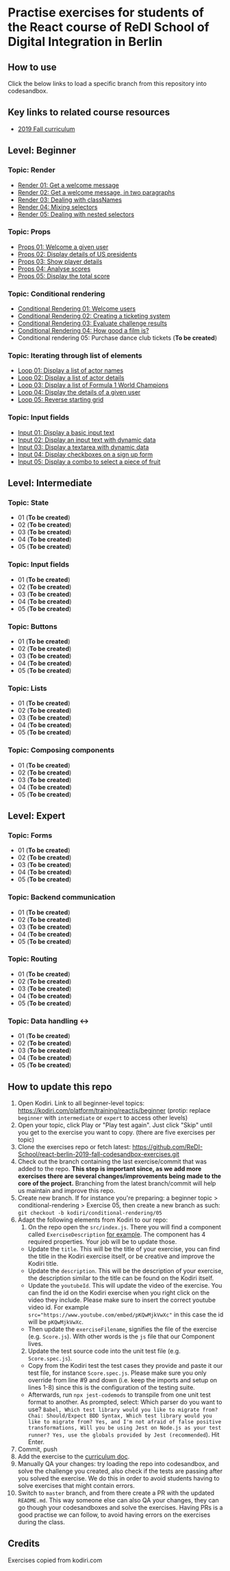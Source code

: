 # Practise exercises for students of the React course of ReDI School of Digital Integration in Berlin

## How to use

Click the below links to load a specific branch from this repository into codesandbox.

## Key links to related course resources

- [2019 Fall curriculum](https://docs.google.com/document/d/1d9lsiDo8HgcoHu7_ln8QwSaoXbQyJ0l9LJi8k1knNZ0/edit#)

## Level: Beginner

### Topic: Render

- [Render 01: Get a welcome message](https://codesandbox.io/s/github/ReDI-School/react-berlin-2019-fall-codesandbox-exercises/tree/kodiri/beginner/render/01)
- [Render 02: Get a welcome message, in two paragraphs](https://codesandbox.io/s/github/ReDI-School/react-berlin-2019-fall-codesandbox-exercises/tree/kodiri/beginner/render/02)
- [Render 03: Dealing with classNames](https://codesandbox.io/s/github/ReDI-School/react-berlin-2019-fall-codesandbox-exercises/tree/kodiri/beginner/render/03)
- [Render 04: Mixing selectors](https://codesandbox.io/s/github/ReDI-School/react-berlin-2019-fall-codesandbox-exercises/tree/kodiri/beginner/render/04)
- [Render 05: Dealing with nested selectors](https://codesandbox.io/s/github/ReDI-School/react-berlin-2019-fall-codesandbox-exercises/tree/kodiri/beginner/render/05)

### Topic: Props

- [Props 01: Welcome a given user](https://codesandbox.io/s/github/ReDI-School/react-berlin-2019-fall-codesandbox-exercises/tree/kodiri/beginner/props/01)
- [Props 02: Display details of US presidents](https://codesandbox.io/s/github/ReDI-School/react-berlin-2019-fall-codesandbox-exercises/tree/kodiri/beginner/props/02)
- [Props 03: Show player details](https://codesandbox.io/s/github/ReDI-School/react-berlin-2019-fall-codesandbox-exercises/tree/kodiri/beginner/props/03)
- [Props 04: Analyse scores](https://codesandbox.io/s/github/ReDI-School/react-berlin-2019-fall-codesandbox-exercises/tree/kodiri/beginner/props/04)
- [Props 05: Display the total score](https://codesandbox.io/s/github/ReDI-School/react-berlin-2019-fall-codesandbox-exercises/tree/kodiri/beginner/props/05)

### Topic: Conditional rendering

- [Conditional Rendering 01: Welcome users](https://codesandbox.io/s/github/ReDI-School/react-berlin-2019-fall-codesandbox-exercises/tree/kodiri/beginner/conditional-rendering/01)
- [Conditional Rendering 02: Creating a ticketing system](https://codesandbox.io/s/github/ReDI-School/react-berlin-2019-fall-codesandbox-exercises/tree/kodiri/beginner/conditional-rendering/02)
- [Conditional Rendering 03: Evaluate challenge results](https://codesandbox.io/s/github/ReDI-School/react-berlin-2019-fall-codesandbox-exercises/tree/kodiri/beginner/conditional-rendering/03)
- [Conditional Rendering 04: How good a film is?](https://codesandbox.io/s/github/ReDI-School/react-berlin-2019-fall-codesandbox-exercises/tree/kodiri/beginner/conditional-rendering/04)
- Conditional rendering 05: Purchase dance club tickets (**To be created**)

### Topic: Iterating through list of elements

- [Loop 01: Display a list of actor names](https://codesandbox.io/s/github/ReDI-School/react-berlin-2019-fall-codesandbox-exercises/tree/cp/kodiri/beginner/loop/01)
- [Loop 02: Display a list of actor details](https://codesandbox.io/s/github/ReDI-School/react-berlin-2019-fall-codesandbox-exercises/tree/cp/kodiri/beginner/loop/02)
- [Loop 03: Display a list of Formula 1 World Champions](https://codesandbox.io/s/github/ReDI-School/react-berlin-2019-fall-codesandbox-exercises/tree/cp/kodiri/beginner/loop/03)
- [Loop 04: Display the details of a given user](https://codesandbox.io/s/github/ReDI-School/react-berlin-2019-fall-codesandbox-exercises/tree/cp/kodiri/beginner/loop/04)
- [Loop 05: Reverse starting grid](https://codesandbox.io/s/github/ReDI-School/react-berlin-2019-fall-codesandbox-exercises/tree/cp/kodiri/beginner/loop/05)

### Topic: Input fields

- [Input 01: Display a basic input text](https://codesandbox.io/s/github/ReDI-School/react-berlin-2019-fall-codesandbox-exercises/tree/cp/kodiri/beginner/input/01)
- [Input 02: Display an input text with dynamic data](https://codesandbox.io/s/github/ReDI-School/react-berlin-2019-fall-codesandbox-exercises/tree/cp/kodiri/beginner/input/02)
- [Input 03: Display a textarea with dynamic data](https://codesandbox.io/s/github/ReDI-School/react-berlin-2019-fall-codesandbox-exercises/tree/cp/kodiri/beginner/input/03)
- [Input 04: Display checkboxes on a sign up form](https://codesandbox.io/s/github/ReDI-School/react-berlin-2019-fall-codesandbox-exercises/tree/cp/kodiri/beginner/input/04)
- [Input 05: Display a combo to select a piece of fruit](https://codesandbox.io/s/github/ReDI-School/react-berlin-2019-fall-codesandbox-exercises/tree/cp/kodiri/beginner/input/05)

## Level: Intermediate

### Topic: State

- 01 (**To be created**)
- 02 (**To be created**)
- 03 (**To be created**)
- 04 (**To be created**)
- 05 (**To be created**)

### Topic: Input fields

- 01 (**To be created**)
- 02 (**To be created**)
- 03 (**To be created**)
- 04 (**To be created**)
- 05 (**To be created**)

### Topic: Buttons

- 01 (**To be created**)
- 02 (**To be created**)
- 03 (**To be created**)
- 04 (**To be created**)
- 05 (**To be created**)

### Topic: Lists

- 01 (**To be created**)
- 02 (**To be created**)
- 03 (**To be created**)
- 04 (**To be created**)
- 05 (**To be created**)

### Topic: Composing components

- 01 (**To be created**)
- 02 (**To be created**)
- 03 (**To be created**)
- 04 (**To be created**)
- 05 (**To be created**)

## Level: Expert

### Topic: Forms

- 01 (**To be created**)
- 02 (**To be created**)
- 03 (**To be created**)
- 04 (**To be created**)
- 05 (**To be created**)

### Topic: Backend communication

- 01 (**To be created**)
- 02 (**To be created**)
- 03 (**To be created**)
- 04 (**To be created**)
- 05 (**To be created**)

### Topic: Routing

- 01 (**To be created**)
- 02 (**To be created**)
- 03 (**To be created**)
- 04 (**To be created**)
- 05 (**To be created**)

### Topic: Data handling <->

- 01 (**To be created**)
- 02 (**To be created**)
- 03 (**To be created**)
- 04 (**To be created**)
- 05 (**To be created**)

## How to update this repo

1. Open Kodiri. Link to all beginner-level topics: https://kodiri.com/platform/training/reactjs/beginner (protip: replace `beginner` with `intermediate` or `expert` to access other levels)
2. Open your topic, click Play or "Play test again". Just click "Skip" until you get to the exercise you want to copy. (there are five exercises per topic)
3. Clone the exercises repo or fetch latest: https://github.com/ReDI-School/react-berlin-2019-fall-codesandbox-exercises.git
4. Check out the branch containing the last exercise/commit that was added to the repo. **This step is important since, as we add more exercises there are several changes/improvements being made to the core of the project.** Branching from the latest branch/commit will help us maintain and improve this repo.
5. Create new branch. If for instance you're preparing: a beginner topic > conditional-rendering > Exercise 05, then create a new branch as such: `git checkout -b kodiri/conditional-rendering/05`
6. Adapt the following elements from Kodiri to our repo:
   1. On the repo open the `src/index.js`. There you will find a component called `ExerciseDescription` [for example](https://github.com/ReDI-School/react-berlin-2019-fall-codesandbox-exercises/blob/cp%2Fkodiri%2Fbeginner%2Finput%2F05/src/index.js#L28). The component has 4 required properties. Your job will be to update those.
    * Update the `title`. This will be the title of your exercise, you can find the title in the Kodiri exercise itself, or be creative and improve the Kodiri title.
    * Update the `description`. This will be the description of your exercise, the description similar to the title can be found on the Kodiri itself.
    * Update the `youtubeId`. This will update the video of the exercise. You can find the id  on the Kodiri exercise when you right click on the video they include. Please make sure to insert the correct youtube video id. For example `src="https://www.youtube.com/embed/pKQwMjkVwXc"` in this case the id will be `pKQwMjkVwXc`.
    * Then update the `exerciseFilename`, signifies the file of the exercise (e.g. `Score.js`). With other words is the `js` file that our Component lives.   
   2. Update the test source code into the unit test file (e.g. `Score.spec.js`). 
    * Copy from the Kodiri test the test cases they provide and paste it our test file, for instance `Score.spec.js`. Please make sure you only override from line #9 and down (i.e. keep the imports and setup on lines 1-8) since this is the configuration of the testing suite. 
    * Afterwards, run `npx jest-codemods` to transpile from one unit test format to another. As prompted, select: Which parser do you want to use? `Babel, Which test library would you like to migrate from? Chai: Should/Expect BDD Syntax, Which test library would you like to migrate from? Yes, and I'm not afraid of false positive transformations, Will you be using Jest on Node.js as your test runner? Yes, use the globals provided by Jest (recommended`). Hit Enter.
7. Commit, push
8. Add the exercise to the [curriculum doc](https://docs.google.com/document/d/1d9lsiDo8HgcoHu7_ln8QwSaoXbQyJ0l9LJi8k1knNZ0/edit#).
9. Manually QA your changes: try loading the repo into codesandbox, and solve the challenge you created, also check if the tests are passing after you solved the exercise. We do this in order to avoid students having to solve exercises that might contain errors.
10. Switch to `master` branch, and from there create a PR with the updated `README.md`. This way someone else can also QA your changes, they can go though your codesandboxes and solve the exercises. Having PRs is a good practise we can follow, to avoid having errors on the exercises during the class.

## Credits

Exercises copied from kodiri.com
